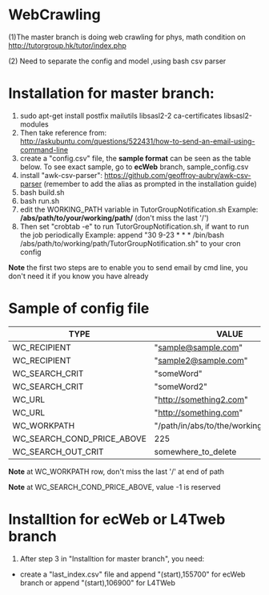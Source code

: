 # WebCrawling

(1)The master branch is doing web crawling for phys, math condition on http://tutorgroup.hk/tutor/index.php

(2) Need to separate the config and model ,using bash csv parser

Installation for master branch:
====
1. sudo apt-get install postfix mailutils libsasl2-2 ca-certificates libsasl2-modules
2. Then take reference from: http://askubuntu.com/questions/522431/how-to-send-an-email-using-command-line
3. create a "config.csv" file, the **sample format** can be seen as the table below. To see exact sample, go to **ecWeb** branch, sample\_config.csv
4. install "awk-csv-parser": https://github.com/geoffroy-aubry/awk-csv-parser (remember to add the alias as prompted in the installation guide)
5. bash build.sh
6. bash run.sh
7. edit the WORKING\_PATH variable in TutorGroupNotification.sh
  Example: **/abs/path/to/your/working/path/** (don't miss the last '/')
8. Then set "crobtab -e" to run TutorGroupNotification.sh, if want to run the job periodically
  Example: append "30 9-23 * * * /bin/bash /abs/path/to/working/path/TutorGroupNotification.sh" to your cron config

**Note** the first two steps are to enable you to send email by cmd line, you don't need it if you know you have already

Sample of config file
====
TYPE|VALUE
----|----
WC\_RECIPIENT|"sample@sample.com"
WC\_RECIPIENT|"sample2@sample.com"
WC\_SEARCH\_CRIT|"someWord"
WC\_SEARCH\_CRIT|"someWord2"
WC\_URL|"http://something2.com"
WC\_URL|"http://something.com"
WC\_WORKPATH|"/path/in/abs/to/the/working/directory/"
WC\_SEARCH\_COND\_PRICE\_ABOVE|225
WC\_SEARCH\_OUT\_CRIT|somewhere\_to\_delete

**Note** at WC\_WORKPATH row, don't miss the last '/' at end of path

**Note** at WC\_SEARCH\_COND\_PRICE\_ABOVE, value -1 is reserved

Installtion for ecWeb or L4Tweb branch
====
1. After step 3 in "Installtion for master branch", you need:
  * create a "last\_index.csv" file and append "(start),155700" for ecWeb branch
  or append "(start),106900" for L4TWeb
